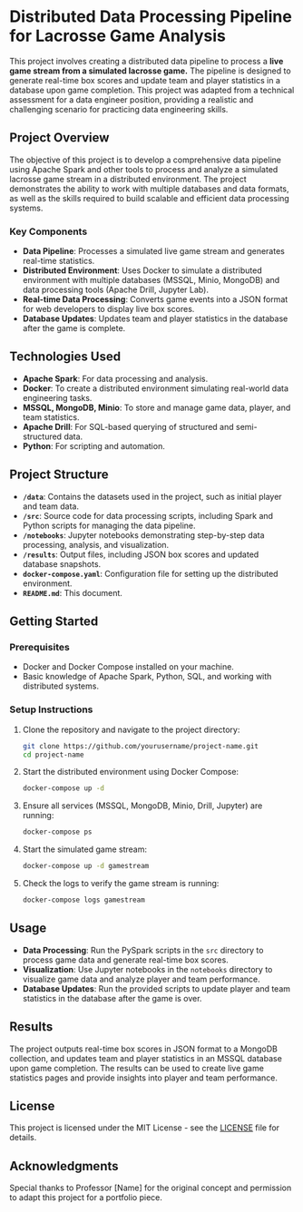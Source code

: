 # Distributed Data Processing Pipeline for Lacrosse Game Analysis

This project involves creating a distributed data pipeline to process a **live game stream from a simulated lacrosse game.** The pipeline is designed to generate real-time box scores and update team and player statistics in a database upon game completion. This project was adapted from a technical assessment for a data engineer position, providing a realistic and challenging scenario for practicing data engineering skills.

## Project Overview

The objective of this project is to develop a comprehensive data pipeline using Apache Spark and other tools to process and analyze a simulated lacrosse game stream in a distributed environment. The project demonstrates the ability to work with multiple databases and data formats, as well as the skills required to build scalable and efficient data processing systems.

### Key Components

- **Data Pipeline**: Processes a simulated live game stream and generates real-time statistics.
- **Distributed Environment**: Uses Docker to simulate a distributed environment with multiple databases (MSSQL, Minio, MongoDB) and data processing tools (Apache Drill, Jupyter Lab).
- **Real-time Data Processing**: Converts game events into a JSON format for web developers to display live box scores.
- **Database Updates**: Updates team and player statistics in the database after the game is complete.

## Technologies Used

- **Apache Spark**: For data processing and analysis.
- **Docker**: To create a distributed environment simulating real-world data engineering tasks.
- **MSSQL, MongoDB, Minio**: To store and manage game data, player, and team statistics.
- **Apache Drill**: For SQL-based querying of structured and semi-structured data.
- **Python**: For scripting and automation.

## Project Structure

- **`/data`**: Contains the datasets used in the project, such as initial player and team data.
- **`/src`**: Source code for data processing scripts, including Spark and Python scripts for managing the data pipeline.
- **`/notebooks`**: Jupyter notebooks demonstrating step-by-step data processing, analysis, and visualization.
- **`/results`**: Output files, including JSON box scores and updated database snapshots.
- **`docker-compose.yaml`**: Configuration file for setting up the distributed environment.
- **`README.md`**: This document.

## Getting Started

### Prerequisites

- Docker and Docker Compose installed on your machine.
- Basic knowledge of Apache Spark, Python, SQL, and working with distributed systems.

### Setup Instructions

1. Clone the repository and navigate to the project directory:

    ```bash
    git clone https://github.com/yourusername/project-name.git
    cd project-name
    ```

2. Start the distributed environment using Docker Compose:

    ```bash
    docker-compose up -d
    ```

3. Ensure all services (MSSQL, MongoDB, Minio, Drill, Jupyter) are running:

    ```bash
    docker-compose ps
    ```

4. Start the simulated game stream:

    ```bash
    docker-compose up -d gamestream
    ```

5. Check the logs to verify the game stream is running:

    ```bash
    docker-compose logs gamestream
    ```

## Usage

- **Data Processing**: Run the PySpark scripts in the `src` directory to process game data and generate real-time box scores.
- **Visualization**: Use Jupyter notebooks in the `notebooks` directory to visualize game data and analyze player and team performance.
- **Database Updates**: Run the provided scripts to update player and team statistics in the database after the game is over.

## Results

The project outputs real-time box scores in JSON format to a MongoDB collection, and updates team and player statistics in an MSSQL database upon game completion. The results can be used to create live game statistics pages and provide insights into player and team performance.

## License

This project is licensed under the MIT License - see the [LICENSE](LICENSE) file for details.

## Acknowledgments

Special thanks to Professor [Name] for the original concept and permission to adapt this project for a portfolio piece.

